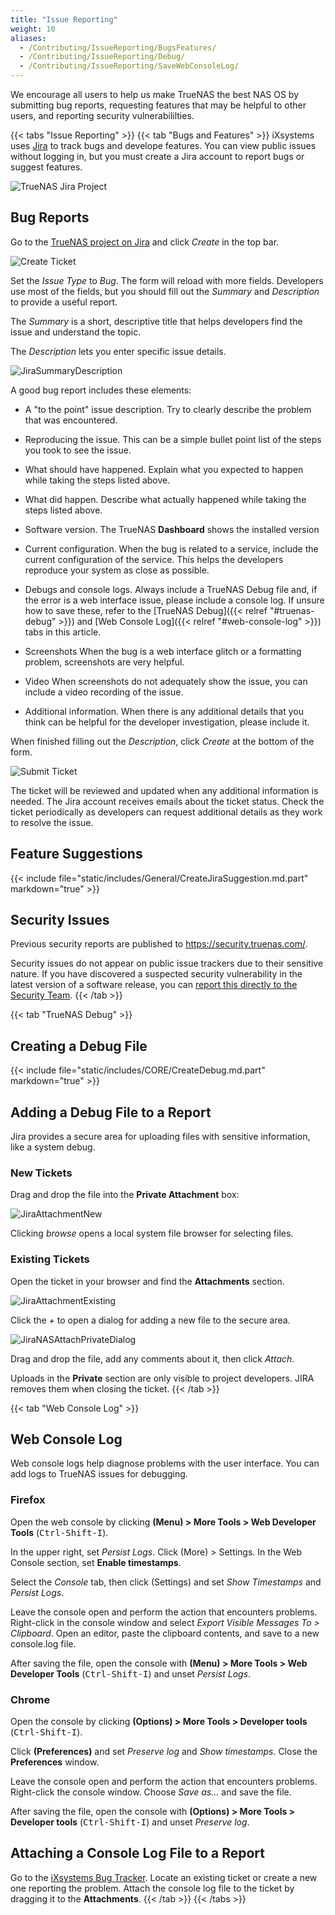 ```yaml
---
title: "Issue Reporting"
weight: 10
aliases:
  - /Contributing/IssueReporting/BugsFeatures/
  - /Contributing/IssueReporting/Debug/
  - /Contributing/IssueReporting/SaveWebConsoleLog/
---
```


We encourage all users to help us make TrueNAS the best NAS OS by submitting bug reports, requesting features that may be helpful to other users, and reporting security vulnerabililties.  

{{< tabs "Issue Reporting" >}}
{{< tab "Bugs and Features" >}}
iXsystems uses [Jira](https://www.atlassian.com/software/jira) to track bugs and develope features.
You can view public issues without logging in, but you must create a Jira account to report bugs or suggest features.

![TrueNAS Jira Project](/images/Contribute/Jira.png "TrueNAS Jira Project")

## Bug Reports

Go to the [TrueNAS project on Jira](https://jira.ixsystems.com/browse/NAS) and click *Create* in the top bar.

![Create Ticket](/images/Contribute/JiraCreate.png "Create Ticket")

Set the *Issue Type* to *Bug*. The form will reload with more fields.
Developers use most of the fields, but you should fill out the *Summary* and *Description* to provide a useful report.

The *Summary* is a short, descriptive title that helps developers find the issue and understand the topic.

The *Description* lets you enter specific issue details.

![JiraSummaryDescription](/images/Contribute/JiraSummaryDescription.png "Summary and Description Field")

A good bug report includes these elements:

* A "to the point" issue description.
  Try to clearly describe the problem that was encountered.

* Reproducing the issue.
  This can be a simple bullet point list of the steps you took to see the issue.

* What should have happened.
  Explain what you expected to happen while taking the steps listed above.

* What did happen.
  Describe what actually happened while taking the steps listed above.

* Software version.
  The TrueNAS **Dashboard** shows the installed version

* Current configuration.
  When the bug is related to a service, include the current configuration of the service.  This helps the developers reproduce your system as close as possible.

* Debugs and console logs.
  Always include a TrueNAS Debug file and, if the error is a web interface issue, please include a console log.
  If unsure how to save these, refer to the [TrueNAS Debug]({{< relref "#truenas-debug" >}}) and [Web Console Log]({{< relref "#web-console-log" >}}) tabs in this article.

* Screenshots
  When the bug is a web interface glitch or a formatting problem, screenshots are very helpful.

* Video
  When screenshots do not adequately show the issue, you can include a video recording of the issue.

* Additional information.
  When there is any additional details that you think can be helpful for the developer investigation, please include it.

When finished filling out the *Description*, click *Create* at the bottom of the form.

![Submit Ticket](/images/Contribute/JiraCreateBottom.png "Submit Ticket")

The ticket will be reviewed and updated when any additional information is needed.
The Jira account receives emails about the ticket status.
Check the ticket periodically as developers can request additional details as they work to resolve the issue.

## Feature Suggestions

{{< include file="static/includes/General/CreateJiraSuggestion.md.part" markdown="true" >}}

## Security Issues

Previous security reports are published to https://security.truenas.com/.

Security issues do not appear on public issue trackers due to their sensitive nature.
If you have discovered a suspected security vulnerability in the latest version of a software release, you can [report this directly to the Security Team](mailto:security-officer@ixsystems.com).
{{< /tab >}}

{{< tab "TrueNAS Debug" >}}
## Creating a Debug File

{{< include file="static/includes/CORE/CreateDebug.md.part" markdown="true" >}}

## Adding a Debug File to a Report

Jira provides a secure area for uploading files with sensitive information, like a system debug.

### New Tickets

Drag and drop the file into the **Private Attachment** box:

![JiraAttachmentNew](/images/Contribute/JiraAttachmentNew.png "NAS Project Bug Creation Form")

Clicking *browse* opens a local system file browser for selecting files.

### Existing Tickets

Open the ticket in your browser and find the **Attachments** section.

![JiraAttachmentExisting](/images/Contribute/JiraAttachmentExisting.png "Jira Ticket: Private Attachments")

Click the *+* to open a dialog for adding a new file to the secure area.

![JiraNASAttachPrivateDialog](/images/Contribute/JiraNASAttachPrivateDialog.png "Attaching a private file")

Drag and drop the file, add any comments about it, then click *Attach*.

Uploads in the **Private** section are only visible to project developers. JIRA removes them when closing the ticket.
{{< /tab >}}

{{< tab "Web Console Log" >}}
## Web Console Log
Web console logs help diagnose problems with the user interface.
You can add logs to TrueNAS issues for debugging.

### Firefox

Open the web console by clicking <i class="fa fa-bars" aria-hidden="true" title="Menu"></i> **(Menu) > More Tools > Web Developer Tools** (<kbd>Ctrl-Shift-I</kbd>).

In the upper right, set *Persist Logs*.
Click <i class="fa fa-bars" aria-hidden="true" title="More"></i> (More) > Settings. In the Web Console section, set **Enable timestamps**. 

Select the *Console* tab, then click <i class="fa fa-cog" aria-hidden="true" title="Settings"></i> (Settings) and set *Show Timestamps* and *Persist Logs*.

Leave the console open and perform the action that encounters problems.
Right-click in the console window and select *Export Visible Messages To > Clipboard*.
Open an editor, paste the clipboard contents, and save to a new <file>console.log</file> file.

After saving the file, open the console with <i class="fa fa-bars" aria-hidden="true" title="Menu"></i> **(Menu) > More Tools > Web Developer Tools** (<kbd>Ctrl-Shift-I</kbd>) and unset *Persist Logs*.

### Chrome

Open the console by clicking <i class="fa fa-ellipsis-v" aria-hidden="true" title="Options"></i> **(Options) > More Tools > Developer tools** (<kbd>Ctrl-Shift-I</kbd>).

Click <i class="fa fa-cog" aria-hidden="true" title="Settings"></i> **(Preferences)** and set *Preserve log* and *Show timestamps*. Close the **Preferences** window.

Leave the console open and perform the action that encounters problems. Right-click the console window. Choose *Save as…* and save the file.

After saving the file, open the console with <i class="fa fa-ellipsis-v" aria-hidden="true" title="Options"></i> **(Options) > More Tools > Developer tools** (<kbd>Ctrl-Shift-I</kbd>) and unset *Preserve log*.

## Attaching a Console Log File to a Report

Go to the [iXsystems Bug Tracker](https://jira.ixsystems.com). Locate an existing ticket or create a new one reporting the problem.
Attach the console log file to the ticket by dragging it to the **Attachments**.
{{< /tab >}}
{{< /tabs >}}
